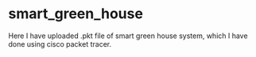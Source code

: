 # smart_green_house
Here I have uploaded .pkt file of smart green house system, which I have done  using cisco packet tracer.
